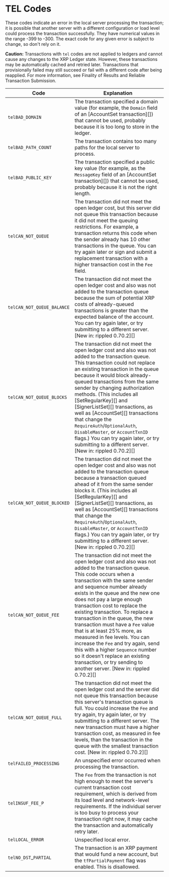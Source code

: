 # TEL Codes

These codes indicate an error in the local server processing the transaction; it is possible that another server with a different configuration or load level could process the transaction successfully. They have numerical values in the range -399 to -300. The exact code for any given error is subject to change, so don't rely on it.

**Caution:** Transactions with `tel` codes are not applied to ledgers and cannot cause any changes to the XRP Ledger state. However, these transactions may be automatically cached and retried later. Transactions that provisionally failed may still succeed or fail with a different code after being reapplied. For more information, see Finality of Results and Reliable Transaction Submission.

| Code                       | Explanation                                                                                                                                                                                                                                                                                                                                                                                                                                                                                                                                                                                                                                              |
| -------------------------- | -------------------------------------------------------------------------------------------------------------------------------------------------------------------------------------------------------------------------------------------------------------------------------------------------------------------------------------------------------------------------------------------------------------------------------------------------------------------------------------------------------------------------------------------------------------------------------------------------------------------------------------------------------- |
| `telBAD_DOMAIN`            | The transaction specified a domain value (for example, the `Domain` field of an \[AccountSet transaction]\[]) that cannot be used, probably because it is too long to store in the ledger.                                                                                                                                                                                                                                                                                                                                                                                                                                                               |
| `telBAD_PATH_COUNT`        | The transaction contains too many paths for the local server to process.                                                                                                                                                                                                                                                                                                                                                                                                                                                                                                                                                                                 |
| `telBAD_PUBLIC_KEY`        | The transaction specified a public key value (for example, as the `MessageKey` field of an \[AccountSet transaction]\[]) that cannot be used, probably because it is not the right length.                                                                                                                                                                                                                                                                                                                                                                                                                                                               |
| `telCAN_NOT_QUEUE`         | The transaction did not meet the open ledger cost, but this server did not queue this transaction because it did not meet the queuing restrictions. For example, a transaction returns this code when the sender already has 10 other transactions in the queue. You can try again later or sign and submit a replacement transaction with a higher transaction cost in the `Fee` field.                                                                                                                                                                                                                                                                 |
| `telCAN_NOT_QUEUE_BALANCE` | The transaction did not meet the open ledger cost and also was not added to the transaction queue because the sum of potential XRP costs of already-queued transactions is greater than the expected balance of the account. You can try again later, or try submitting to a different server. \[New in: rippled 0.70.2]\[]                                                                                                                                                                                                                                                                                                                              |
| `telCAN_NOT_QUEUE_BLOCKS`  | The transaction did not meet the open ledger cost and also was not added to the transaction queue. This transaction could not replace an existing transaction in the queue because it would block already-queued transactions from the same sender by changing authorization methods. (This includes all \[SetRegularKey]\[] and \[SignerListSet]\[] transactions, as well as \[AccountSet]\[] transactions that change the `RequireAuth`/`OptionalAuth`, `DisableMaster`, or `AccountTxnID` flags.) You can try again later, or try submitting to a different server. \[New in: rippled 0.70.2]\[]                                                      |
| `telCAN_NOT_QUEUE_BLOCKED` | The transaction did not meet the open ledger cost and also was not added to the transaction queue because a transaction queued ahead of it from the same sender blocks it. (This includes all \[SetRegularKey]\[] and \[SignerListSet]\[] transactions, as well as \[AccountSet]\[] transactions that change the `RequireAuth`/`OptionalAuth`, `DisableMaster`, or `AccountTxnID` flags.) You can try again later, or try submitting to a different server. \[New in: rippled 0.70.2]\[]                                                                                                                                                                 |
| `telCAN_NOT_QUEUE_FEE`     | The transaction did not meet the open ledger cost and also was not added to the transaction queue. This code occurs when a transaction with the same sender and sequence number already exists in the queue and the new one does not pay a large enough transaction cost to replace the existing transaction. To replace a transaction in the queue, the new transaction must have a `Fee` value that is at least 25% more, as measured in fee levels. You can increase the `Fee` and try again, send this with a higher `Sequence` number so it doesn't replace an existing transaction, or try sending to another server. \[New in: rippled 0.70.2]\[] |
| `telCAN_NOT_QUEUE_FULL`    | The transaction did not meet the open ledger cost and the server did not queue this transaction because this server's transaction queue is full. You could increase the `Fee` and try again, try again later, or try submitting to a different server. The new transaction must have a higher transaction cost, as measured in fee levels, than the transaction in the queue with the smallest transaction cost. \[New in: rippled 0.70.2]\[]                                                                                                                                                                                                            |
| `telFAILED_PROCESSING`     | An unspecified error occurred when processing the transaction.                                                                                                                                                                                                                                                                                                                                                                                                                                                                                                                                                                                           |
| `telINSUF_FEE_P`           | The `Fee` from the transaction is not high enough to meet the server's current transaction cost requirement, which is derived from its load level and network-level requirements. If the individual server is too busy to process your transaction right now, it may cache the transaction and automatically retry later.                                                                                                                                                                                                                                                                                                                                |
| `telLOCAL_ERROR`           | Unspecified local error.                                                                                                                                                                                                                                                                                                                                                                                                                                                                                                                                                                                                                                 |
| `telNO_DST`\_`PARTIAL`     | The transaction is an XRP payment that would fund a new account, but the `tfPartialPayment` flag was enabled. This is disallowed.                                                                                                                                                                                                                                                                                                                                                                                                                                                                                                                        |
